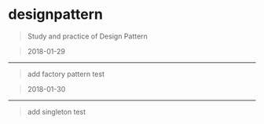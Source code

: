 # designpattern
>Study and practice of Design Pattern

>2018-01-29
------
>add factory pattern test

>2018-01-30
------
>add singleton test
